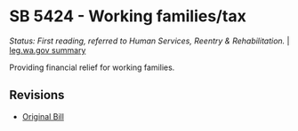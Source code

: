 # SB 5424 - Working families/tax
*Status: First reading, referred to Human Services, Reentry & Rehabilitation.* | [leg.wa.gov summary](https://app.leg.wa.gov/billsummary?BillNumber=5424&Year=2021)

Providing financial relief for working families.

## Revisions
* [Original Bill](1/)